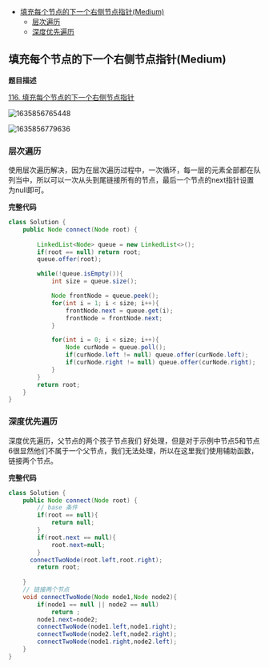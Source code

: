 <!-- TOC -->

- [填充每个节点的下一个右侧节点指针(Medium)](#填充每个节点的下一个右侧节点指针medium)
  - [层次遍历](#层次遍历)
  - [深度优先遍历](#深度优先遍历)

<!-- /TOC -->


## 填充每个节点的下一个右侧节点指针(Medium)

**题目描述**

[116. 填充每个节点的下一个右侧节点指针](https://leetcode-cn.com/problems/populating-next-right-pointers-in-each-node/)

![1635856765448](https://tprzfbucket.oss-cn-beijing.aliyuncs.com/hadoop/202111/02/203938-800966.png)

![1635856779636](https://tprzfbucket.oss-cn-beijing.aliyuncs.com/hadoop/202111/02/203940-692601.png)

### 层次遍历

使用层次遍历解决，因为在层次遍历过程中，一次循环，每一层的元素全部都在队列当中，所以可以一次从头到尾链接所有的节点，最后一个节点的next指针设置为null即可。

**完整代码**

~~~ java
class Solution {
    public Node connect(Node root) {
       
        LinkedList<Node> queue = new LinkedList<>();
        if(root == null) return root;
        queue.offer(root);

        while(!queue.isEmpty()){
            int size = queue.size();

            Node frontNode = queue.peek();
            for(int i = 1; i < size; i++){
                frontNode.next = queue.get(i);
                frontNode = frontNode.next;
            }

            for(int i = 0; i < size; i++){
                Node curNode = queue.poll();
                if(curNode.left != null) queue.offer(curNode.left);
                if(curNode.right != null) queue.offer(curNode.right);
            }
        }
        return root;
    }
}
~~~

### 深度优先遍历

深度优先遍历，父节点的两个孩子节点我们 好处理，但是对于示例中节点5和节点6很显然他们不属于一个父节点，我们无法处理，所以在这里我们使用辅助函数，链接两个节点。

**完整代码**

~~~ java
class Solution {
    public Node connect(Node root) {
        // base 条件
        if(root == null){
            return null;
        }
        if(root.next == null){
            root.next=null;
        }
      connectTwoNode(root.left,root.right);
        return root;
        
    }
    // 链接两个节点
    void connectTwoNode(Node node1,Node node2){
        if(node1 == null || node2 == null)
            return ;
        node1.next=node2;
        connectTwoNode(node1.left,node1.right);
        connectTwoNode(node2.left,node2.right);
        connectTwoNode(node1.right,node2.left);
    }
}
~~~

